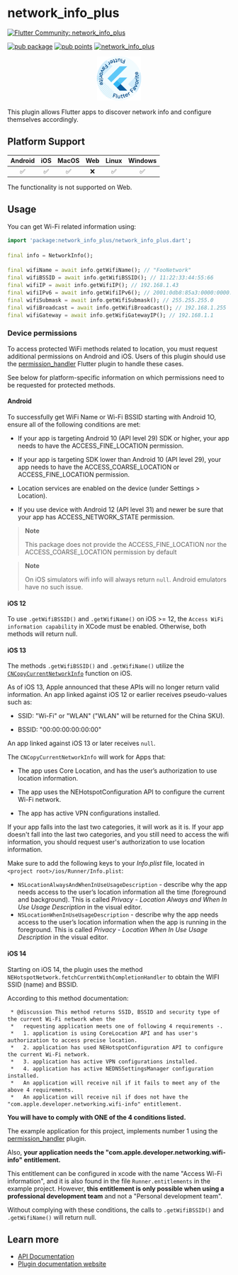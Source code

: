 # network_info_plus

[![Flutter Community: network_info_plus](https://fluttercommunity.dev/_github/header/network_info_plus)](https://github.com/fluttercommunity/community)

[![pub package](https://img.shields.io/pub/v/network_info_plus.svg)](https://pub.dev/packages/network_info_plus)
[![pub points](https://img.shields.io/pub/points/network_info_plus?color=2E8B57&label=pub%20points)](https://pub.dev/packages/network_info_plus/score)
[![network_info_plus](https://github.com/fluttercommunity/plus_plugins/actions/workflows/network_info_plus.yaml/badge.svg)](https://github.com/fluttercommunity/plus_plugins/actions/workflows/network_info_plus.yaml)

<p class="center">
<center><a href="https://flutter.dev/docs/development/packages-and-plugins/favorites" target="_blank" rel="noreferrer noopener"><img src="../../../website/static/img/flutter-favorite-badge.png" width="100" alt="build"></a></center>
</p>

This plugin allows Flutter apps to discover network info and configure
themselves accordingly.

## Platform Support

| Android | iOS | MacOS | Web | Linux | Windows |
| :-----: | :-: | :---: | :-: | :---: | :----: |
|   ✅    | ✅  |  ✅   | ❌  |  ✅   |   ✅   |

The functionality is not supported on Web.

## Usage

You can get Wi-Fi related information using:

```dart
import 'package:network_info_plus/network_info_plus.dart';

final info = NetworkInfo();

final wifiName = await info.getWifiName(); // "FooNetwork"
final wifiBSSID = await info.getWifiBSSID(); // 11:22:33:44:55:66
final wifiIP = await info.getWifiIP(); // 192.168.1.43
final wifiIPv6 = await info.getWifiIPv6(); // 2001:0db8:85a3:0000:0000:8a2e:0370:7334
final wifiSubmask = await info.getWifiSubmask(); // 255.255.255.0
final wifiBroadcast = await info.getWifiBroadcast(); // 192.168.1.255
final wifiGateway = await info.getWifiGatewayIP(); // 192.168.1.1
```

### Device permissions

To access protected WiFi methods related to location, you must request additional permissions on Android and iOS. Users of this plugin should use the [permission_handler](https://pub.dev/packages/permission_handler) Flutter plugin to handle these cases.

See below for platform-specific information on which permissions need to be requested for protected methods.

#### Android

To successfully get WiFi Name or Wi-Fi BSSID starting with Android 1O, ensure all of the following conditions are met:

- If your app is targeting Android 10 (API level 29) SDK or higher, your app needs to have the ACCESS_FINE_LOCATION permission.

- If your app is targeting SDK lower than Android 10 (API level 29), your app needs to have the ACCESS_COARSE_LOCATION or ACCESS_FINE_LOCATION permission.

- Location services are enabled on the device (under Settings > Location).

- If you use device with Android 12 (API level 31) and newer be sure that your app has ACCESS_NETWORK_STATE permission.

> **Note**
>
> This package does not provide the ACCESS_FINE_LOCATION nor the ACCESS_COARSE_LOCATION permission by default

> **Note**
>
> On iOS simulators wifi info will always return `null`.
> Android emulators have no such issue.

#### iOS 12

To use `.getWifiBSSID()` and `.getWifiName()` on iOS >= 12, the `Access WiFi information capability` in XCode must be enabled. Otherwise, both methods will return null.

#### iOS 13

The methods `.getWifiBSSID()` and `.getWifiName()` utilize the [`CNCopyCurrentNetworkInfo`](https://developer.apple.com/documentation/systemconfiguration/1614126-cncopycurrentnetworkinfo) function on iOS.

As of iOS 13, Apple announced that these APIs will no longer return valid information.
An app linked against iOS 12 or earlier receives pseudo-values such as:

- SSID: "Wi-Fi" or "WLAN" ("WLAN" will be returned for the China SKU).

- BSSID: "00:00:00:00:00:00"

An app linked against iOS 13 or later receives `null`.

The `CNCopyCurrentNetworkInfo` will work for Apps that:

- The app uses Core Location, and has the user’s authorization to use location information.

- The app uses the NEHotspotConfiguration API to configure the current Wi-Fi network.

- The app has active VPN configurations installed.

If your app falls into the last two categories, it will work as it is. If your app doesn't fall into the last two categories,
and you still need to access the wifi information, you should request user's authorization to use location information.

Make sure to add the following keys to your _Info.plist_ file, located in `<project root>/ios/Runner/Info.plist`:

- `NSLocationAlwaysAndWhenInUseUsageDescription` - describe why the app needs access to the user’s location information all the time (foreground and background). This is called _Privacy - Location Always and When In Use Usage Description_ in the visual editor.
- `NSLocationWhenInUseUsageDescription` - describe why the app needs access to the user’s location information when the app is running in the foreground. This is called _Privacy - Location When In Use Usage Description_ in the visual editor.

#### iOS 14

Starting on iOS 14, the plugin uses the method `NEHotspotNetwork.fetchCurrentWithCompletionHandler` to obtain the WIFI SSID (name) and BSSID.

According to this method documentation:

```
 * @discussion This method returns SSID, BSSID and security type of the current Wi-Fi network when the
 *   requesting application meets one of following 4 requirements -.
 *   1. application is using CoreLocation API and has user's authorization to access precise location.
 *   2. application has used NEHotspotConfiguration API to configure the current Wi-Fi network.
 *   3. application has active VPN configurations installed.
 *   4. application has active NEDNSSettingsManager configuration installed.
 *   An application will receive nil if it fails to meet any of the above 4 requirements.
 *   An application will receive nil if does not have the "com.apple.developer.networking.wifi-info" entitlement.
 ```

**You will have to comply with ONE of the 4 conditions listed.**

The example application for this project, implements number 1 using the [permission_handler](https://pub.dev/packages/permission_handler) plugin.

Also, **your application needs the "com.apple.developer.networking.wifi-info" entitlement.**

This entitlement can be configured in xcode with the name "Access Wi-Fi information", and it is also found in the file `Runner.entitlements` in the example project. However, 
**this entitlement is only possible when using a professional development team** and not a "Personal development team".

Without complying with these conditions, the calls to `.getWifiBSSID()` and `.getWifiName()` will return null.

## Learn more

- [API Documentation](https://pub.dev/documentation/network_info_plus/latest/network_info_plus/network_info_plus-library.html)
- [Plugin documentation website](https://plus.fluttercommunity.dev/docs/network_info_plus/overview)

